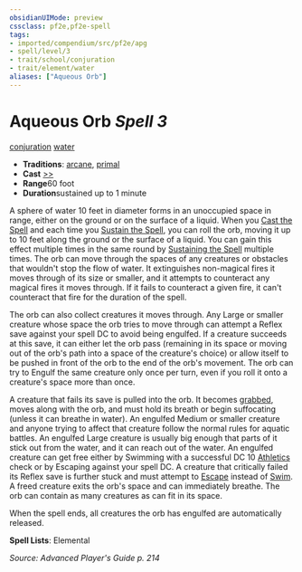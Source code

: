 ```yaml
---
obsidianUIMode: preview
cssclass: pf2e,pf2e-spell
tags:
- imported/compendium/src/pf2e/apg
- spell/level/3
- trait/school/conjuration
- trait/element/water
aliases: ["Aqueous Orb"]
---
```

# Aqueous Orb *Spell 3*   
[conjuration](conjuration.md)  [water](water.md)  

- **Traditions**: [arcane](arcane.md), [primal](primal.md)
- **Cast** [>>](chapter-9-playing-the-game.md#Actions "Two-Action") 
- **Range**60 foot
- **Duration**sustained up to 1 minute

A sphere of water 10 feet in diameter forms in an unoccupied space in range, either on the ground or on the surface of a liquid. When you [Cast the Spell](cast-a-spell.md) and each time you [Sustain the Spell](sustain-a-spell.md), you can roll the orb, moving it up to 10 feet along the ground or the surface of a liquid. You can gain this effect multiple times in the same round by [Sustaining the Spell](sustain-a-spell.md) multiple times. The orb can move through the spaces of any creatures or obstacles that wouldn't stop the flow of water. It extinguishes non-magical fires it moves through of its size or smaller, and it attempts to counteract any magical fires it moves through. If it fails to counteract a given fire, it can't counteract that fire for the duration of the spell.

The orb can also collect creatures it moves through. Any Large or smaller creature whose space the orb tries to move through can attempt a Reflex save against your spell DC to avoid being engulfed. If a creature succeeds at this save, it can either let the orb pass (remaining in its space or moving out of the orb's path into a space of the creature's choice) or allow itself to be pushed in front of the orb to the end of the orb's movement. The orb can try to Engulf the same creature only once per turn, even if you roll it onto a creature's space more than once.

A creature that fails its save is pulled into the orb. It becomes [grabbed](conditions.md#Grabbed), moves along with the orb, and must hold its breath or begin suffocating (unless it can breathe in water). An engulfed Medium or smaller creature and anyone trying to affect that creature follow the normal rules for aquatic battles. An engulfed Large creature is usually big enough that parts of it stick out from the water, and it can reach out of the water. An engulfed creature can get free either by Swimming with a successful DC 10 [Athletics](../skills.md#Athletics) check or by Escaping against your spell DC. A creature that critically failed its Reflex save is further stuck and must attempt to [Escape](escape.md) instead of [Swim](swim.md). A freed creature exits the orb's space and can immediately breathe. The orb can contain as many creatures as can fit in its space.

When the spell ends, all creatures the orb has engulfed are automatically released.

**Spell Lists**: Elemental

*Source: Advanced Player's Guide p. 214*